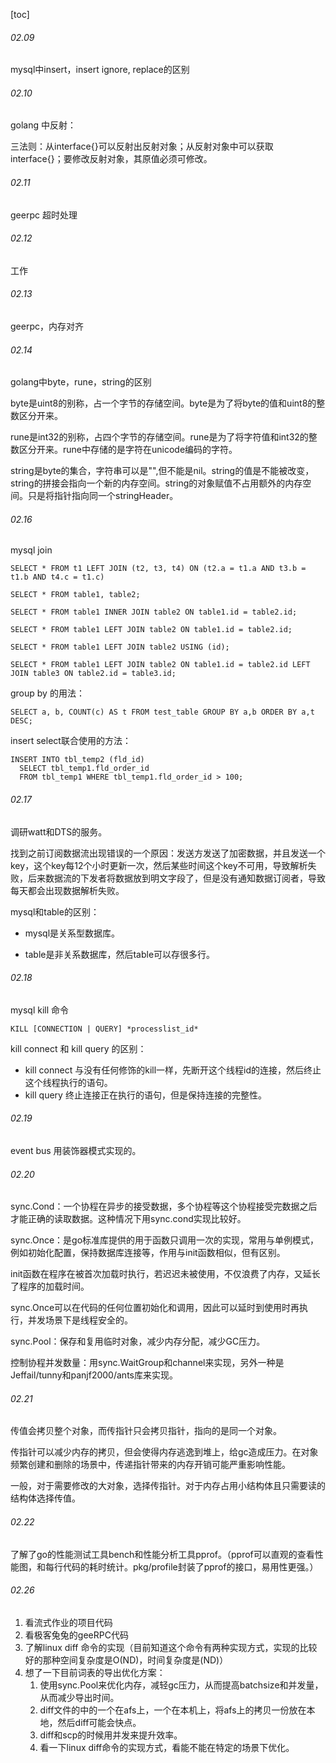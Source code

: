 

[toc]



###### 02.09

mysql中insert，insert ignore, replace的区别

###### 02.10

golang 中反射：

三法则：从interface{}可以反射出反射对象；从反射对象中可以获取interface{}；要修改反射对象，其原值必须可修改。

###### 02.11

geerpc 超时处理 

###### 02.12

工作

###### 02.13

geerpc，内存对齐

###### 02.14

golang中byte，rune，string的区别

byte是uint8的别称，占一个字节的存储空间。byte是为了将byte的值和uint8的整数区分开来。

rune是int32的别称，占四个字节的存储空间。rune是为了将字符值和int32的整数区分开来。rune中存储的是字符在unicode编码的字符。

string是byte的集合，字符串可以是"",但不能是nil。string的值是不能被改变，string的拼接会指向一个新的内存空间。string的对象赋值不占用额外的内存空间。只是将指针指向同一个stringHeader。

###### 02.16

mysql  join

```mysql
SELECT * FROM t1 LEFT JOIN (t2, t3, t4) ON (t2.a = t1.a AND t3.b = t1.b AND t4.c = t1.c)

SELECT * FROM table1, table2;

SELECT * FROM table1 INNER JOIN table2 ON table1.id = table2.id;

SELECT * FROM table1 LEFT JOIN table2 ON table1.id = table2.id;

SELECT * FROM table1 LEFT JOIN table2 USING (id);

SELECT * FROM table1 LEFT JOIN table2 ON table1.id = table2.id LEFT JOIN table3 ON table2.id = table3.id;
```

group by 的用法：

```mysql
SELECT a, b, COUNT(c) AS t FROM test_table GROUP BY a,b ORDER BY a,t DESC;
```

insert select联合使用的方法：

```mysql
INSERT INTO tbl_temp2 (fld_id)
  SELECT tbl_temp1.fld_order_id
  FROM tbl_temp1 WHERE tbl_temp1.fld_order_id > 100;
```

###### 02.17

调研watt和DTS的服务。

找到之前订阅数据流出现错误的一个原因：发送方发送了加密数据，并且发送一个key，这个key每12个小时更新一次，然后某些时间这个key不可用，导致解析失败，后来数据流的下发者将数据放到明文字段了，但是没有通知数据订阅者，导致每天都会出现数据解析失败。

mysql和table的区别：

- mysql是关系型数据库。

- table是非关系数据库，然后table可以存很多行。

###### 02.18

mysql kill 命令

```mysql
KILL [CONNECTION | QUERY] *processlist_id*
```

kill connect 和 kill query 的区别：

- kill connect 与没有任何修饰的kill一样，先断开这个线程id的连接，然后终止这个线程执行的语句。
- kill query 终止连接正在执行的语句，但是保持连接的完整性。

###### 02.19

event bus 用装饰器模式实现的。

###### 02.20

sync.Cond：一个协程在异步的接受数据，多个协程等这个协程接受完数据之后才能正确的读取数据。这种情况下用sync.cond实现比较好。

sync.Once：是go标准库提供的用于函数只调用一次的实现，常用与单例模式，例如初始化配置，保持数据库连接等，作用与init函数相似，但有区别。

​	init函数在程序在被首次加载时执行，若迟迟未被使用，不仅浪费了内存，又延长了程序的加载时间。

​	sync.Once可以在代码的任何位置初始化和调用，因此可以延时到使用时再执行，并发场景下是线程安全的。

sync.Pool：保存和复用临时对象，减少内存分配，减少GC压力。

控制协程并发数量：用sync.WaitGroup和channel来实现，另外一种是Jeffail/tunny和panjf2000/ants库来实现。

###### 02.21

传值会拷贝整个对象，而传指针只会拷贝指针，指向的是同一个对象。

传指针可以减少内存的拷贝，但会使得内存逃逸到堆上，给gc造成压力。在对象频繁创建和删除的场景中，传递指针带来的内存开销可能严重影响性能。

一般，对于需要修改的大对象，选择传指针。对于内存占用小结构体且只需要读的结构体选择传值。

###### 02.22

了解了go的性能测试工具bench和性能分析工具pprof。（pprof可以直观的查看性能图，和每行代码的耗时统计。pkg/profile封装了pprof的接口，易用性更强。）

###### 02.26

1. 看流式作业的项目代码
2. 看极客兔兔的geeRPC代码
3. 了解linux diff 命令的实现（目前知道这个命令有两种实现方式，实现的比较好的那种空间复杂度是O(ND)，时间复杂度是(ND)）
4. 想了一下目前词表的导出优化方案：
   1. 使用sync.Pool来优化内存，减轻gc压力，从而提高batchsize和并发量，从而减少导出时间。
   2. diff文件的中的一个在afs上，一个在本机上，将afs上的拷贝一份放在本地，然后diff可能会快点。
   3. diff和scp的时候用并发来提升效率。
   4. 看一下linux diff命令的实现方式，看能不能在特定的场景下优化。



